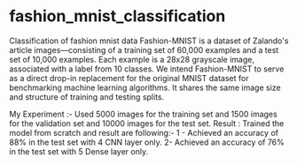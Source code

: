 # fashion_mnist_classification
Classification of fashion mnist data
Fashion-MNIST is a dataset of Zalando's article images—consisting of a training set of 60,000 examples and a test set of 10,000 examples.
Each example is a 28x28 grayscale image, associated with a label from 10 classes. We intend Fashion-MNIST to serve as a direct drop-in 
replacement for the original MNIST dataset for benchmarking machine learning algorithms. It shares the same image size and structure of training and testing splits.

My Experiment :- 
Used 5000 images for the training set and 1500 images for the validation set and 10000 images for the test set.
Result : 
Trained the model from scratch and result are following:- 
1 - Achieved an accuracy of 88% in the test set with 4 CNN layer only.
2-  Achieved an accuracy of 76% in the test set with 5 Dense layer only.
